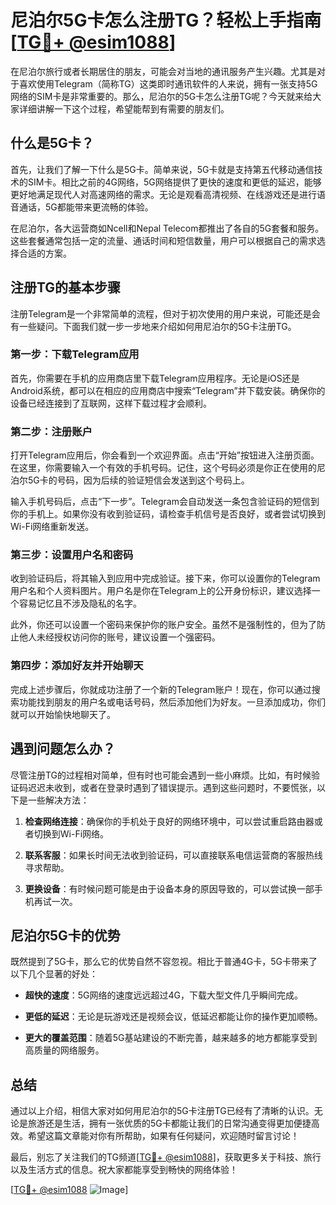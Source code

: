 # 尼泊尔5G卡怎么注册TG？轻松上手指南[[TG💪+ @esim1088](https://t.me/s/esim1088)]

在尼泊尔旅行或者长期居住的朋友，可能会对当地的通讯服务产生兴趣。尤其是对于喜欢使用Telegram（简称TG）这类即时通讯软件的人来说，拥有一张支持5G网络的SIM卡是非常重要的。那么，尼泊尔的5G卡怎么注册TG呢？今天就来给大家详细讲解一下这个过程，希望能帮到有需要的朋友们。

## 什么是5G卡？

首先，让我们了解一下什么是5G卡。简单来说，5G卡就是支持第五代移动通信技术的SIM卡。相比之前的4G网络，5G网络提供了更快的速度和更低的延迟，能够更好地满足现代人对高速网络的需求。无论是观看高清视频、在线游戏还是进行语音通话，5G都能带来更流畅的体验。

在尼泊尔，各大运营商如Ncell和Nepal Telecom都推出了各自的5G套餐和服务。这些套餐通常包括一定的流量、通话时间和短信数量，用户可以根据自己的需求选择合适的方案。

## 注册TG的基本步骤

注册Telegram是一个非常简单的流程，但对于初次使用的用户来说，可能还是会有一些疑问。下面我们就一步一步地来介绍如何用尼泊尔的5G卡注册TG。

### 第一步：下载Telegram应用

首先，你需要在手机的应用商店里下载Telegram应用程序。无论是iOS还是Android系统，都可以在相应的应用商店中搜索“Telegram”并下载安装。确保你的设备已经连接到了互联网，这样下载过程才会顺利。

### 第二步：注册账户

打开Telegram应用后，你会看到一个欢迎界面。点击“开始”按钮进入注册页面。在这里，你需要输入一个有效的手机号码。记住，这个号码必须是你正在使用的尼泊尔5G卡的号码，因为后续的验证短信会发送到这个号码上。

输入手机号码后，点击“下一步”。Telegram会自动发送一条包含验证码的短信到你的手机上。如果你没有收到验证码，请检查手机信号是否良好，或者尝试切换到Wi-Fi网络重新发送。

### 第三步：设置用户名和密码

收到验证码后，将其输入到应用中完成验证。接下来，你可以设置你的Telegram用户名和个人资料图片。用户名是你在Telegram上的公开身份标识，建议选择一个容易记忆且不涉及隐私的名字。

此外，你还可以设置一个密码来保护你的账户安全。虽然不是强制性的，但为了防止他人未经授权访问你的账号，建议设置一个强密码。

### 第四步：添加好友并开始聊天

完成上述步骤后，你就成功注册了一个新的Telegram账户！现在，你可以通过搜索功能找到朋友的用户名或电话号码，然后添加他们为好友。一旦添加成功，你们就可以开始愉快地聊天了。

## 遇到问题怎么办？

尽管注册TG的过程相对简单，但有时也可能会遇到一些小麻烦。比如，有时候验证码迟迟未收到，或者在登录时遇到了错误提示。遇到这些问题时，不要慌张，以下是一些解决方法：

1. **检查网络连接**：确保你的手机处于良好的网络环境中，可以尝试重启路由器或者切换到Wi-Fi网络。
   
2. **联系客服**：如果长时间无法收到验证码，可以直接联系电信运营商的客服热线寻求帮助。

3. **更换设备**：有时候问题可能是由于设备本身的原因导致的，可以尝试换一部手机再试一次。

## 尼泊尔5G卡的优势

既然提到了5G卡，那么它的优势自然不容忽视。相比于普通4G卡，5G卡带来了以下几个显著的好处：

- **超快的速度**：5G网络的速度远远超过4G，下载大型文件几乎瞬间完成。
  
- **更低的延迟**：无论是玩游戏还是视频会议，低延迟都能让你的操作更加顺畅。

- **更大的覆盖范围**：随着5G基站建设的不断完善，越来越多的地方都能享受到高质量的网络服务。

## 总结

通过以上介绍，相信大家对如何用尼泊尔的5G卡注册TG已经有了清晰的认识。无论是旅游还是生活，拥有一张优质的5G卡都能让我们的日常沟通变得更加便捷高效。希望这篇文章能对你有所帮助，如果有任何疑问，欢迎随时留言讨论！

最后，别忘了关注我们的TG频道[[TG💪+ @esim1088](https://t.me/s/esim1088)]，获取更多关于科技、旅行以及生活方式的信息。祝大家都能享受到畅快的网络体验！

[[TG💪+ @esim1088](https://t.me/s/esim1088) ![Image](https://i.postimg.cc/4NQfJmqS/Snipaste-2025-05-13-00-14-12.png)]